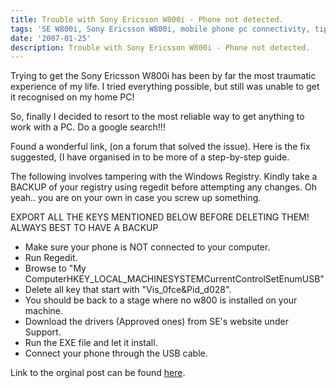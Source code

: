 ```yaml
---
title: Trouble with Sony Ericsson W800i - Phone not detected.
tags: 'SE W800i, Sony Ericsson W800i, mobile phone pc connectivity, tips n tricks'
date: '2007-01-25'
description: Trouble with Sony Ericsson W800i - Phone not detected.
---
```


Trying to get the Sony Ericsson W800i has been by far the most traumatic experience of my life. I tried everything possible, but still was unable to get it recognised on my home PC!

So, finally I decided to resort to the most reliable way to get anything to work with a PC. Do a google search!!!

Found a wonderful link, (on a forum that solved the issue). Here is the fix suggested, (I have organised in to be more of a step-by-step guide.

The following involves tampering with the Windows Registry. Kindly take a BACKUP of your registry using regedit before attempting any changes. Oh yeah.. you are on your own in case you screw up something.

EXPORT ALL THE KEYS MENTIONED BELOW BEFORE DELETING THEM! ALWAYS BEST TO HAVE A BACKUP

* Make sure your phone is NOT connected to your computer.
* Run Regedit.
* Browse to "My ComputerHKEY\_LOCAL\_MACHINESYSTEMCurrentControlSetEnumUSB"
* Delete all key that start with "Vis\_0fce&Pid\_d028".
* You should be back to a stage where no w800 is installed on your machine.
* Download the drivers (Approved ones) from SE's website under Support.
* Run the EXE file and let it install.
* Connect your phone through the USB cable.

Link to the orginal post can be found [here][0].



[0]: http://www.expansys.com/ft.aspx?i=125173&thread=827
